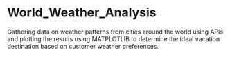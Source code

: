 # World_Weather_Analysis
Gathering data on weather patterns from cities around the world using APIs and plotting the results using MATPLOTLIB to determine the ideal vacation destination based on customer weather preferences. 
